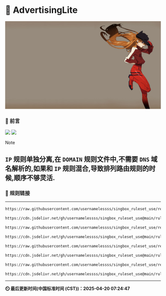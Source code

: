 
# 🧸 AdvertisingLite
![](https://raw.githubusercontent.com/usernamelessss/picture-bed/main/images/202504042256831.jpg)
### 📣 前言
![](https://shields.io/badge/-移除重复规则-ff69b4) ![](https://shields.io/badge/-IP&nbsp;规则单独存放不与&nbsp;DOMAIN&nbsp;等混合-green)
> [!NOTE]
**`IP` 规则单独分离,在 `DOMAIN` 规则文件中,不需要 `DNS` 域名解析的,如果和 `IP` 规则混合,导致排列路由规则的时候,顺序不够灵活.**
---

###  🔗 规则链接
---

```url
https://raw.githubusercontent.com/usernamelessss/singbox_ruleset_use/refs/heads/main/rule/AdvertisingLite/AdvertisingLite_IP.json
```

```url
https://cdn.jsdelivr.net/gh/usernamelessss/singbox_ruleset_use@main/rule/AdvertisingLite/AdvertisingLite_IP.json
```

```url
https://raw.githubusercontent.com/usernamelessss/singbox_ruleset_use/refs/heads/main/rule/AdvertisingLite/AdvertisingLite_IP.srs
```

```url
https://cdn.jsdelivr.net/gh/usernamelessss/singbox_ruleset_use@main/rule/AdvertisingLite/AdvertisingLite_IP.srs
```

```url
https://raw.githubusercontent.com/usernamelessss/singbox_ruleset_use/refs/heads/main/rule/AdvertisingLite/AdvertisingLite_No_IP.json
```

```url
https://cdn.jsdelivr.net/gh/usernamelessss/singbox_ruleset_use@main/rule/AdvertisingLite/AdvertisingLite_No_IP.json
```

```url
https://raw.githubusercontent.com/usernamelessss/singbox_ruleset_use/refs/heads/main/rule/AdvertisingLite/AdvertisingLite_No_IP.srs
```

```url
https://cdn.jsdelivr.net/gh/usernamelessss/singbox_ruleset_use@main/rule/AdvertisingLite/AdvertisingLite_No_IP.srs
```

---
**⏲️ 最后更新时间(中国标准时间 (CST))：2025-04-20 07:24:47**